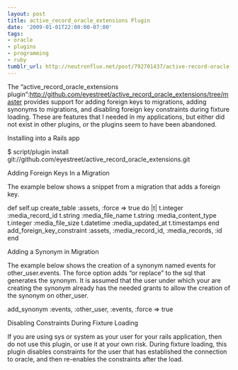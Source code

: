 ```yaml
---
layout: post
title: active_record_oracle_extensions Plugin
date: '2009-01-01T22:00:00-07:00'
tags:
- oracle
- plugins
- programming
- ruby
tumblr_url: http://neutronflux.net/post/792701437/active-record-oracle-extensions-plugin
---
```

The “active_record_oracle_extensions plugin”:http://github.com/eyestreet/active_record_oracle_extensions/tree/master provides support for adding foreign keys to migrations, adding synonyms to migrations, and disabling foreign key constraints during fixture loading. These are features that I needed in my applications, but either did not exist in other plugins, or the plugins seem to have been abandoned.

Installing into a Rails app


$ script/plugin install git://github.com/eyestreet/active_record_oracle_extensions.git 


Adding Foreign Keys In a Migration

The example below shows a snippet from a migration that adds a foreign key.


def self.up
    create_table :assets, :force => true do |t|
      t.integer :media_record_id
      t.string  :media_file_name
      t.string  :media_content_type
      t.integer :media_file_size
      t.datetime :media_updated_at
      t.timestamps
    end
    add_foreign_key_constraint :assets, :media_record_id, 
                                        :media_records, :id
 end


Adding a Synonym in Migration

The example below shows the creation of a synonym named events for other_user.events. The force option adds “or replace” to the sql that generates the synonym. It is assumed that the user under which your are creating the synonym already has the needed grants to allow the creation of the synonym on other_user.


add_synonym :events, :other_user, :events, :force => true


Disabling Constraints During Fixture Loading

If you are using sys or system as your user for your rails application, then do not use this plugin, or use it at your own risk. During fixture loading, this plugin disables constraints for the user that has established the connection to oracle, and then re-enables the constraints after the load.
